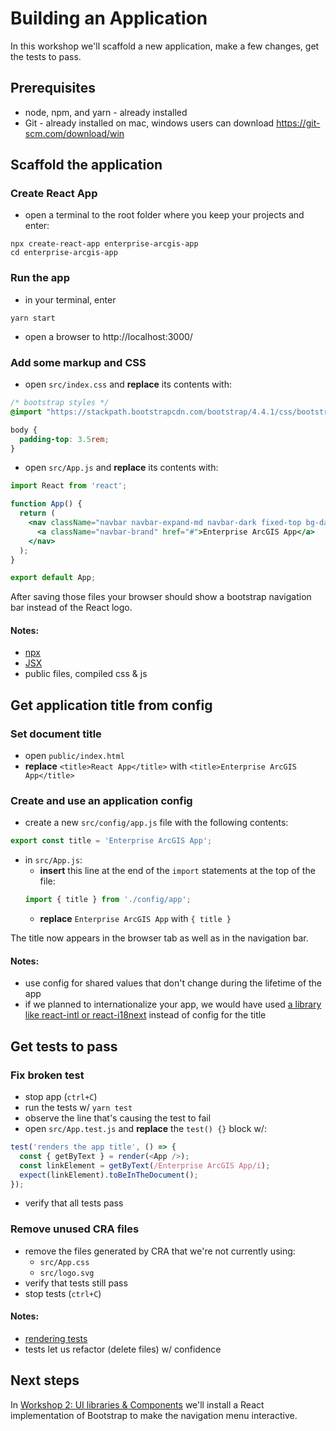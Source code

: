 # Building an Application

In this workshop we'll scaffold a new application, make a few changes, get the tests to pass.

## Prerequisites

- node, npm, and yarn - already installed
- Git - already installed on mac, windows users can download https://git-scm.com/download/win

## Scaffold the application

### Create React App
- open a terminal to the root folder where you keep your projects and enter:
```shell
npx create-react-app enterprise-arcgis-app
cd enterprise-arcgis-app
```

### Run the app
- in your terminal, enter
```shell
yarn start
```

- open a browser to http://localhost:3000/

### Add some markup and CSS
- open `src/index.css` and **replace** its contents with:

```css
/* bootstrap styles */
@import "https://stackpath.bootstrapcdn.com/bootstrap/4.4.1/css/bootstrap.min.css";

body {
  padding-top: 3.5rem;
}
```

- open `src/App.js` and **replace** its contents with:

```jsx
import React from 'react';

function App() {
  return (
    <nav className="navbar navbar-expand-md navbar-dark fixed-top bg-dark">
      <a className="navbar-brand" href="#">Enterprise ArcGIS App</a>
    </nav>
  );
}

export default App;
```

After saving those files your browser should show a bootstrap navigation bar instead of the React logo.

#### Notes:
- [npx](https://www.npmjs.com/package/npx)
- [JSX](https://reactjs.org/docs/introducing-jsx.html)
- public files, compiled css & js

## Get application title from config

### Set document title

- open `public/index.html`
- **replace** `<title>React App</title>` with `<title>Enterprise ArcGIS App</title>`

### Create and use an application config

- create a new `src/config/app.js` file with the following contents:

```js
export const title = 'Enterprise ArcGIS App';
```

- in `src/App.js`:
  - **insert** this line at the end of the `import` statements at the top of the file:
  ```js
  import { title } from './config/app';
  ```
  - **replace** `Enterprise ArcGIS App` with `{ title }`

The title now appears in the browser tab as well as in the navigation bar.

#### Notes:
- use config for shared values that don't change during the lifetime of the app
- if we planned to internationalize your app, we would have used [a library like react-intl or react-i18next](https://smddzcy.com/posts/2019-05-17/internationalization-in-react) instead of config for the title

## Get tests to pass

### Fix broken test

- stop app (`ctrl+C`)
- run the tests w/ `yarn test`
- observe the line that's causing the test to fail
- open `src/App.test.js` and **replace** the `test() {}` block w/:

```js
test('renders the app title', () => {
  const { getByText } = render(<App />);
  const linkElement = getByText(/Enterprise ArcGIS App/i);
  expect(linkElement).toBeInTheDocument();
});
```

- verify that all tests pass

### Remove unused CRA files

- remove the files generated by CRA that we're not currently using:
  - `src/App.css`
  - `src/logo.svg`
- verify that tests still pass
- stop tests (`ctrl+C`)

#### Notes:
- [rendering tests](https://github.com/testing-library/react-testing-library)
- tests let us refactor (delete files) w/ confidence

## Next steps

In [Workshop 2: UI libraries & Components](.2-ui-libraries-and-components.md) we'll install a React implementation of Bootstrap to make the navigation menu interactive.

